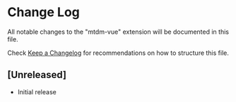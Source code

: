 # Change Log

All notable changes to the "mtdm-vue" extension will be documented in this file.

Check [Keep a Changelog](http://keepachangelog.com/) for recommendations on how to structure this file.

## [Unreleased]

- Initial release
